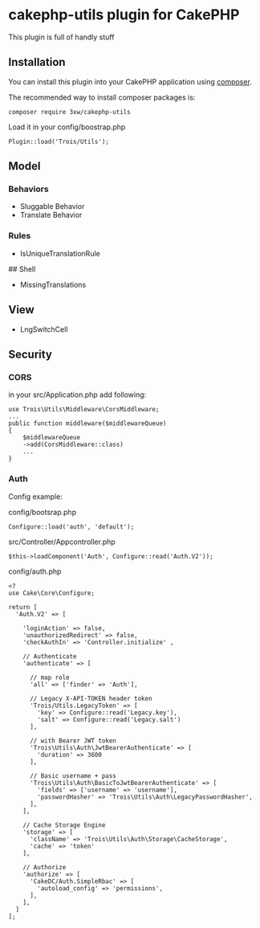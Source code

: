 # cakephp-utils plugin for CakePHP
This plugin is full of handly stuff

## Installation

You can install this plugin into your CakePHP application using [composer](http://getcomposer.org).

The recommended way to install composer packages is:

	composer require 3xw/cakephp-utils

Load it in your config/boostrap.php

	Plugin::load('Trois/Utils');

## Model
### Behaviors
 - Sluggable Behavior
 - Translate Behavior
 
### Rules
 - IsUniqueTranslationRule

## Shell
 - MissingTranslations

## View
 - LngSwitchCell

## Security
### CORS
in your src/Application.php add following:
	
	use Trois\Utils\Middleware\CorsMiddleware;
	...
	public function middleware($middlewareQueue)
	{
		$middlewareQueue
		->add(CorsMiddleware::class)
		...
	}

### Auth
Config example:

config/bootsrap.php

	Configure::load('auth', 'default');


src/Controller/Appcontroller.php

	$this->loadComponent('Auth', Configure::read('Auth.V2'));

config/auth.php
	
	<?
	use Cake\Core\Configure;
	
	return [
	  'Auth.V2' => [
	
	    'loginAction' => false,
	    'unauthorizedRedirect' => false,
	    'checkAuthIn' => 'Controller.initialize' ,
	
	    // Authenticate
	    'authenticate' => [
	
	      // map role
	      'all' => ['finder' => 'Auth'],
	
	      // Legacy X-API-TOKEN header token
	      'Trois/Utils.LegacyToken' => [
	        'key' => Configure::read('Legacy.key'),
	        'salt' => Configure::read('Legacy.salt')
	      ],
	
	      // with Bearer JWT token
	      'Trois\Utils\Auth\JwtBearerAuthenticate' => [
	        'duration' => 3600
	      ],
	
	      // Basic username + pass
	      'Trois\Utils\Auth\BasicToJwtBearerAuthenticate' => [
	        'fields' => ['username' => 'username'],
	        'passwordHasher' => 'Trois\Utils\Auth\LegacyPasswordHasher',
	      ],
	    ],
	
	    // Cache Storage Engine
	    'storage' => [
	      'className' => 'Trois\Utils\Auth\Storage\CacheStorage',
	      'cache' => 'token'
	    ],
	
	    // Authorize
	    'authorize' => [
	      'CakeDC/Auth.SimpleRbac' => [
	        'autoload_config' => 'permissions',
	      ],
	    ],
	  ]
	];
